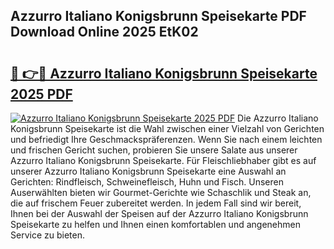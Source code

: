 ## Azzurro Italiano Konigsbrunn Speisekarte PDF Download Online 2025 EtK02

# <h2><a href="http://gc9mdm.nevu.top/?p=Azzurro+Italiano+Konigsbrunn+Speisekarte">🔗 👉🔴 Azzurro Italiano Konigsbrunn Speisekarte 2025 PDF</a></h2>

[![Azzurro Italiano Konigsbrunn Speisekarte 2025 PDF](https://i.imgur.com/dBaPXMq.png)](http://gc9mdm.nevu.top/?p=Azzurro+Italiano+Konigsbrunn+Speisekarte)
Die Azzurro Italiano Konigsbrunn Speisekarte ist die Wahl zwischen einer Vielzahl von Gerichten und befriedigt Ihre Geschmackspräferenzen. Wenn Sie nach einem leichten und frischen Gericht suchen, probieren Sie unsere Salate aus unserer Azzurro Italiano Konigsbrunn Speisekarte. Für Fleischliebhaber gibt es auf unserer Azzurro Italiano Konigsbrunn Speisekarte eine Auswahl an Gerichten: Rindfleisch, Schweinefleisch, Huhn und Fisch. Unseren Auserwählten bieten wir Gourmet-Gerichte wie Schaschlik und Steak an, die auf frischem Feuer zubereitet werden. In jedem Fall sind wir bereit, Ihnen bei der Auswahl der Speisen auf der Azzurro Italiano Konigsbrunn Speisekarte zu helfen und Ihnen einen komfortablen und angenehmen Service zu bieten.
